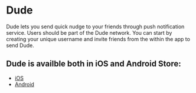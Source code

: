 # Dude

Dude lets you send quick nudge to your friends through push notification service. Users should be part of the Dude network. You can start by creating your unique username and invite friends from the within the app to send Dude.


## Dude is availble both in iOS and Android Store:

- [iOS](https://itunes.apple.com/us/app/dude-app/id917044642?ls=1&mt=8)
- [Android](https://play.google.com/store/apps/details?id=com.telerik.dude)
